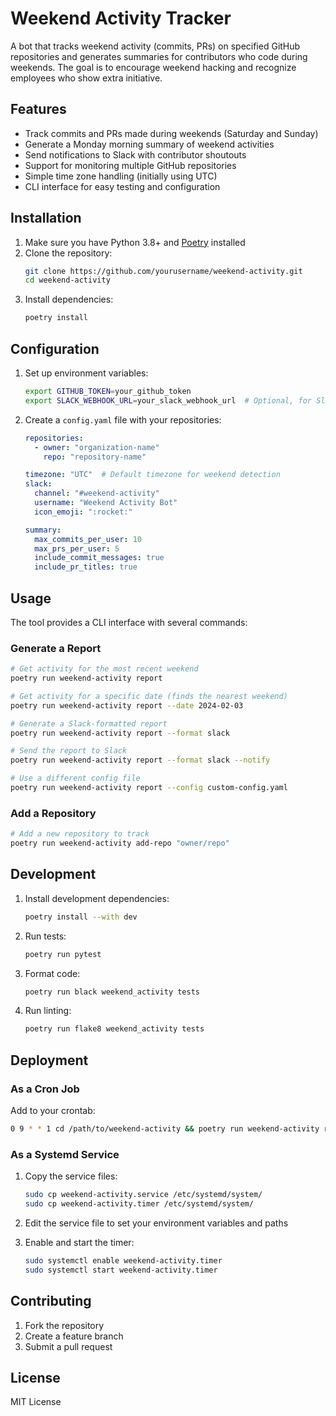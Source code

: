 # Weekend Activity Tracker

A bot that tracks weekend activity (commits, PRs) on specified GitHub repositories and generates summaries for contributors who code during weekends. The goal is to encourage weekend hacking and recognize employees who show extra initiative.

## Features

- Track commits and PRs made during weekends (Saturday and Sunday)
- Generate a Monday morning summary of weekend activities
- Send notifications to Slack with contributor shoutouts
- Support for monitoring multiple GitHub repositories
- Simple time zone handling (initially using UTC)
- CLI interface for easy testing and configuration

## Installation

1. Make sure you have Python 3.8+ and [Poetry](https://python-poetry.org/) installed
2. Clone the repository:
   ```bash
   git clone https://github.com/yourusername/weekend-activity.git
   cd weekend-activity
   ```
3. Install dependencies:
   ```bash
   poetry install
   ```

## Configuration

1. Set up environment variables:
   ```bash
   export GITHUB_TOKEN=your_github_token
   export SLACK_WEBHOOK_URL=your_slack_webhook_url  # Optional, for Slack notifications
   ```

2. Create a `config.yaml` file with your repositories:
   ```yaml
   repositories:
     - owner: "organization-name"
       repo: "repository-name"

   timezone: "UTC"  # Default timezone for weekend detection
   slack:
     channel: "#weekend-activity"
     username: "Weekend Activity Bot"
     icon_emoji: ":rocket:"

   summary:
     max_commits_per_user: 10
     max_prs_per_user: 5
     include_commit_messages: true
     include_pr_titles: true
   ```

## Usage

The tool provides a CLI interface with several commands:

### Generate a Report

```bash
# Get activity for the most recent weekend
poetry run weekend-activity report

# Get activity for a specific date (finds the nearest weekend)
poetry run weekend-activity report --date 2024-02-03

# Generate a Slack-formatted report
poetry run weekend-activity report --format slack

# Send the report to Slack
poetry run weekend-activity report --format slack --notify

# Use a different config file
poetry run weekend-activity report --config custom-config.yaml
```

### Add a Repository

```bash
# Add a new repository to track
poetry run weekend-activity add-repo "owner/repo"
```

## Development

1. Install development dependencies:
   ```bash
   poetry install --with dev
   ```

2. Run tests:
   ```bash
   poetry run pytest
   ```

3. Format code:
   ```bash
   poetry run black weekend_activity tests
   ```

4. Run linting:
   ```bash
   poetry run flake8 weekend_activity tests
   ```

## Deployment

### As a Cron Job

Add to your crontab:
```bash
0 9 * * 1 cd /path/to/weekend-activity && poetry run weekend-activity report --format slack --notify
```

### As a Systemd Service

1. Copy the service files:
   ```bash
   sudo cp weekend-activity.service /etc/systemd/system/
   sudo cp weekend-activity.timer /etc/systemd/system/
   ```

2. Edit the service file to set your environment variables and paths
3. Enable and start the timer:
   ```bash
   sudo systemctl enable weekend-activity.timer
   sudo systemctl start weekend-activity.timer
   ```

## Contributing

1. Fork the repository
2. Create a feature branch
3. Submit a pull request

## License

MIT License
